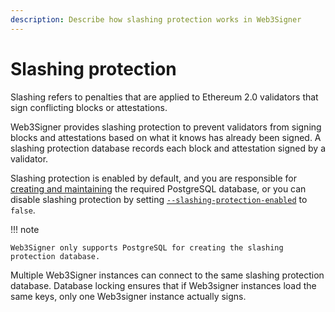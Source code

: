 ```yaml
---
description: Describe how slashing protection works in Web3Signer
---
```


# Slashing protection

Slashing refers to penalties that are applied to Ethereum 2.0 validators that sign conflicting
blocks or attestations.

Web3Signer provides slashing protection to prevent validators from signing blocks and attestations
based on what it knows has already been signed. A slashing protection database records each block
and attestation signed by a validator.

Slashing protection is enabled by default, and you are responsible for [creating and maintaining]
the required PostgreSQL database, or you can disable slashing protection by setting
[`--slashing-protection-enabled`](../Reference/CLI/CLI-Subcommands.md#slashing-protection-enabled)
to `false`.

!!! note

    Web3Signer only supports PostgreSQL for creating the slashing protection database.

Multiple Web3Signer instances can connect to the same slashing protection database. Database locking
ensures that if Web3signer instances load the same keys, only one Web3signer instance actually
signs.

<!--links-->
[creating and maintaining]: ../HowTo/Configure-Slashing-Protection.md
